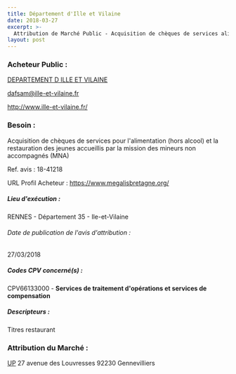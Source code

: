 ```yaml
---
title: Département d'Ille et Vilaine
date: 2018-03-27
excerpt: >-
  Attribution de Marché Public - Acquisition de chèques de services alimentation pour les jeunes accueillis par la mission des mineurs non accompagnés
layout: post
---
```


### Acheteur Public : 
<a href="/acheteur-137/siren-223500018"> DEPARTEMENT D ILLE ET VILAINE</a><br/>



dafsam@ille-et-vilaine.fr


http://www.ille-et-vilaine.fr/
### Besoin :

Acquisition de chèques de services pour l'alimentation (hors alcool) et la restauration des jeunes accueillis par la mission des mineurs non accompagnés (MNA)

Ref. avis : 18-41218

URL Profil Acheteur : https://www.megalisbretagne.org/

##### Lieu d'exécution :

RENNES - Département 35 - Ile-et-Vilaine

###### Date de publication de l'avis d'attribution : 
27/03/2018

##### Codes CPV concerné(s) :
CPV66133000 - **Services de traitement d'opérations et services de compensation** <br/>

##### Descripteurs :
Titres restaurant <br/>

### Attribution du Marché :
<a href="/entreprise-573/siren-642044366"> UP</a>    27 avenue des Louvresses 92230 Gennevilliers <br/>

